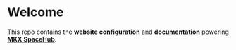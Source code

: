 # Welcome

This repo contains the **website configuration** and **documentation** powering [**MKX SpaceHub**](https://mkeithx.github.io/).

